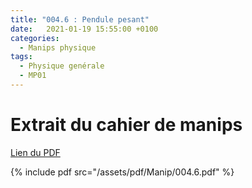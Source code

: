 ```yaml
---
title: "004.6 : Pendule pesant"
date:   2021-01-19 15:55:00 +0100
categories:
  - Manips physique
tags:
  - Physique genérale
  - MP01
---
```


# Extrait du cahier de manips

[Lien du PDF](/assets/pdf/Manip/004.6.pdf)

{% include pdf src="/assets/pdf/Manip/004.6.pdf" %}

